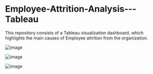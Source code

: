 # Employee-Attrition-Analysis---Tableau

This repository consists of a Tableau visualization dashboard, which highlights the main causes of Employee attrition from the organization.

![image](https://github.com/Saloniimathur/Employee-Attrition-Analysis---Tableau/assets/89344753/33230a80-ba8d-4fb7-8b62-919803366cde)


![image](https://github.com/Saloniimathur/Employee-Attrition-Analysis---Tableau/assets/89344753/701060d4-22eb-41db-9895-3b9083d87332)


![image](https://github.com/Saloniimathur/Employee-Attrition-Analysis---Tableau/assets/89344753/054ad76e-3c8a-4787-a8ab-fec5c54072ff)


